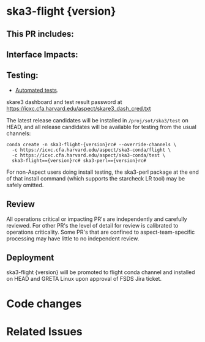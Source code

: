 # ska3-flight {version}

This PR includes:
-

## Interface Impacts:

## Testing:

- [Automated tests](https://icxc.cfa.harvard.edu/aspect/skare3/testr/releases/{version}/).

skare3 dashboard and test result password at https://icxc.cfa.harvard.edu/aspect/skare3_dash_cred.txt

The latest release candidates will be installed in `/proj/sot/ska3/test` on HEAD, and all release candidates will be available for testing from the usual channels:
```
conda create -n ska3-flight-{version}rc# --override-channels \
  -c https://icxc.cfa.harvard.edu/aspect/ska3-conda/flight \
  -c https://icxc.cfa.harvard.edu/aspect/ska3-conda/test \
  ska3-flight=={version}rc# ska3-perl=={version}rc#
```

For non-Aspect users doing install testing, the ska3-perl package at the end of that install command (which supports the starcheck LR tool) may be safely omitted.



## Review

All operations critical or impacting PR's are independently and carefully reviewed. For other PR's the level of detail for review is calibrated to operations criticality. Some PR's that are confined to aspect-team-specific processing may have little to no independent review.

## Deployment

ska3-flight {version} will be promoted to flight conda channel and installed on HEAD and GRETA Linux upon approval of FSDS Jira ticket.

# Code changes

# Related Issues
